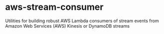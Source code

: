 # aws-stream-consumer
Utilities for building robust AWS Lambda consumers of stream events from Amazon Web Services (AWS) Kinesis or DynamoDB streams

